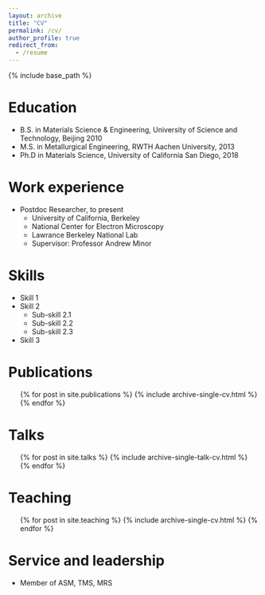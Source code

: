```yaml
---
layout: archive
title: "CV"
permalink: /cv/
author_profile: true
redirect_from:
  - /resume
---
```


{% include base_path %}

Education
======
* B.S. in Materials Science & Engineering, University of Science and Technology, Beijing 2010
* M.S. in Metallurgical Engineering, RWTH Aachen University, 2013
* Ph.D in Materials Science, University of California San Diego, 2018 

Work experience
======
* Postdoc Researcher, to present
  * University of California, Berkeley 
  * National Center for Electron Microscopy
  * Lawrance Berkeley National Lab
  * Supervisor: Professor Andrew Minor


  
Skills
======
* Skill 1
* Skill 2
  * Sub-skill 2.1
  * Sub-skill 2.2
  * Sub-skill 2.3
* Skill 3

Publications
======
  <ul>{% for post in site.publications %}
    {% include archive-single-cv.html %}
  {% endfor %}</ul>
  
Talks
======
  <ul>{% for post in site.talks %}
    {% include archive-single-talk-cv.html %}
  {% endfor %}</ul>
  
Teaching
======
  <ul>{% for post in site.teaching %}
    {% include archive-single-cv.html %}
  {% endfor %}</ul>
  
Service and leadership
======
* Member of ASM, TMS, MRS
